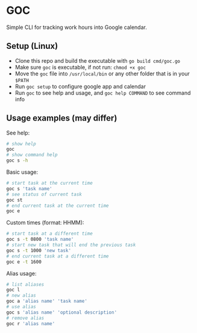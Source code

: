 # GOC

Simple CLI for tracking work hours into Google calendar.

## Setup (Linux)

- Clone this repo and build the executable with `go build cmd/goc.go`
- Make sure `goc` is executable, if not run: `chmod +x goc`
- Move the `goc` file into `/usr/local/bin` or any other folder that is in your `$PATH`
- Run `goc setup` to configure google app and calendar
- Run `goc` to see help and usage, and `goc help COMMAND` to see command info

## Usage examples (may differ)

See help:
```bash
# show help
goc
# show command help
goc s -h
```

Basic usage:
```bash
# start task at the current time
goc s 'task name'
# see status of current task
goc st
# end current task at the current time
goc e
```

Custom times (format: HHMM):
```bash
# start task at a different time
goc s -t 0800 'task name'
# start new task that will end the previous task
goc s -t 1000 'new task'
# end current task at a different time
goc e -t 1600
```

Alias usage:
```bash
# list aliases
goc l
# new alias
goc a 'alias name' 'task name'
# use alias
goc s 'alias name' 'optional description'
# remove alias
goc r 'alias name'
```
